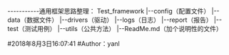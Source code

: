 -----------通用框架思路整理：
Test_framework
|--config（配置文件）
|--data（数据文件）
|--drivers（驱动）
|--logs（日志）
|--report（报告）
|--test（测试用例）
|--utils（公共方法）
|--ReadMe.md（加个说明性的文件）

#2018年8月3日16:07:41
#Author：yanl